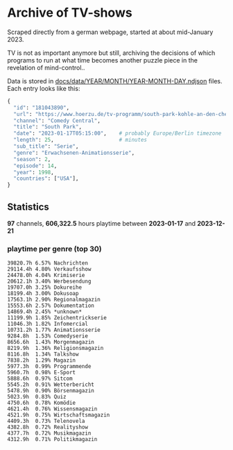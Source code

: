 # Archive of TV-shows

Scraped directly from a german webpage, started at about mid-January 2023.

TV is not as important anymore but still, archiving the decisions of which programs to run at what time
becomes another puzzle piece in the revelation of mind-control.. 

Data is stored in [docs/data/YEAR/MONTH/YEAR-MONTH-DAY.ndjson](docs/data/) files. 
Each entry looks like this:

```python
{
  "id": "181043890", 
  "url": "https://www.hoerzu.de/tv-programm/south-park-kohle-an-den-chefkoch/bid_181043890/", 
  "channel": "Comedy Central", 
  "title": "South Park", 
  "date": "2023-01-17T05:15:00",    # probably Europe/Berlin timezone 
  "length": 25,                     # minutes 
  "sub_title": "Serie", 
  "genre": "Erwachsenen-Animationsserie", 
  "season": 2, 
  "episode": 14, 
  "year": 1998, 
  "countries": ["USA"],
}
```

## Statistics

**97** channels, **606,322.5** hours playtime between **2023-01-17** and **2023-12-21**


### playtime per genre (top 30)

    39820.7h 6.57% Nachrichten
    29114.4h 4.80% Verkaufsshow
    24478.0h 4.04% Krimiserie
    20612.1h 3.40% Werbesendung
    19707.0h 3.25% Dokureihe
    18199.4h 3.00% Dokusoap
    17563.1h 2.90% Regionalmagazin
    15553.6h 2.57% Dokumentation
    14869.4h 2.45% *unknown*
    11199.9h 1.85% Zeichentrickserie
    11046.3h 1.82% Infomercial
    10731.2h 1.77% Animationsserie
    9284.8h  1.53% Comedyserie
    8656.6h  1.43% Morgenmagazin
    8219.9h  1.36% Religionsmagazin
    8116.8h  1.34% Talkshow
    7838.2h  1.29% Magazin
    5977.3h  0.99% Programmende
    5960.7h  0.98% E-Sport
    5888.6h  0.97% Sitcom
    5545.2h  0.91% Wetterbericht
    5478.9h  0.90% Börsenmagazin
    5023.9h  0.83% Quiz
    4750.6h  0.78% Komödie
    4621.4h  0.76% Wissensmagazin
    4521.9h  0.75% Wirtschaftsmagazin
    4409.3h  0.73% Telenovela
    4382.8h  0.72% Realityshow
    4377.7h  0.72% Musikmagazin
    4312.9h  0.71% Politikmagazin
